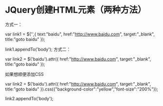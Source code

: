 # JQuery创建HTML元素（两种方法）

方式一：

var link1 = $('<a>',{
   text:"baidu",
   href:"http://www.baidu.com",
   target:"_blank",
   title:"goto baidu" 
});
 
link1.appendTo('body');
方式二：

var link2 = $('<a>baidu</a>').attr({
   href:"http://www.baidu.com",
   target:"_blank",
   title:"goto baidu" 
});

如果想顺便添加CSS

var link2 = $('<a>baidu</a>').attr({
   href:"http://www.baidu.com",
   target:"_blank",
   title:"goto baidu" 
}).css({"background-color":"yellow","font-size":"200%"});
 
link2.appendTo('body');
